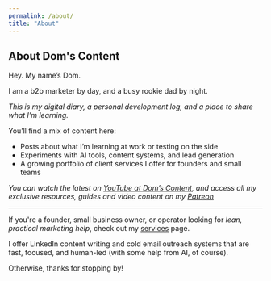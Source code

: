```yaml
---
permalink: /about/
title: "About"
---
```


## About Dom's Content

Hey. My name’s Dom. 

I am a b2b marketer by day, and a busy rookie dad by night.

*This is my digital diary, a personal development log, and a place to share what I’m learning.*

You’ll find a mix of content here:
- Posts about what I’m learning at work or testing on the side
- Experiments with AI tools, content systems, and lead generation
- A growing portfolio of client services I offer for founders and small teams

*You can watch the latest on [YouTube at Dom’s Content](https://www.youtube.com/@doms-content), and access all my exclusive resources, guides and video content on my [Patreon](https://patreon.com/domscontent)*

---

If you're a founder, small business owner, or operator looking for *lean, practical marketing help*, check out my [services](/services) page. 

I offer LinkedIn content writing and cold email outreach systems that are fast, focused, and human-led (with some help from AI, of course).

Otherwise, thanks for stopping by!
